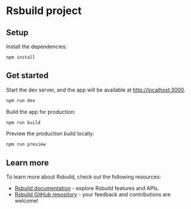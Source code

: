 # Rsbuild project

## Setup

Install the dependencies:

```bash
npm install
```

## Get started

Start the dev server, and the app will be available at [http://localhost:3000](http://localhost:3000).

```bash
npm run dev
```

Build the app for production:

```bash
npm run build
```

Preview the production build locally:

```bash
npm run preview
```

## Learn more

To learn more about Rsbuild, check out the following resources:

- [Rsbuild documentation](https://rsbuild.rs) - explore Rsbuild features and APIs.
- [Rsbuild GitHub repository](https://github.com/web-infra-dev/rsbuild) - your feedback and contributions are welcome!
